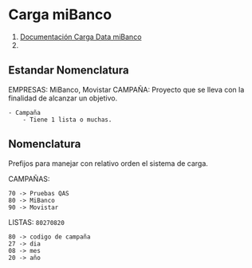 # Carga miBanco

1. [Documentación Carga Data miBanco](docs/elena-bot.md)
2. 

## Estandar Nomenclatura

EMPRESAS: 	MiBanco, Movistar
CAMPAÑA:	Proyecto que se lleva con la finalidad de alcanzar un objetivo.

	- Campaña
		- Tiene 1 lista o muchas.

## Nomenclatura
Prefijos para manejar con relativo orden el sistema de carga.

CAMPAÑAS:
	
	70 -> Pruebas QAS
	80 -> MiBanco
	90 -> Movistar

LISTAS: `80270820`
	
	80 -> codigo de campaña
	27 -> dia
	08 -> mes
	20 -> año


